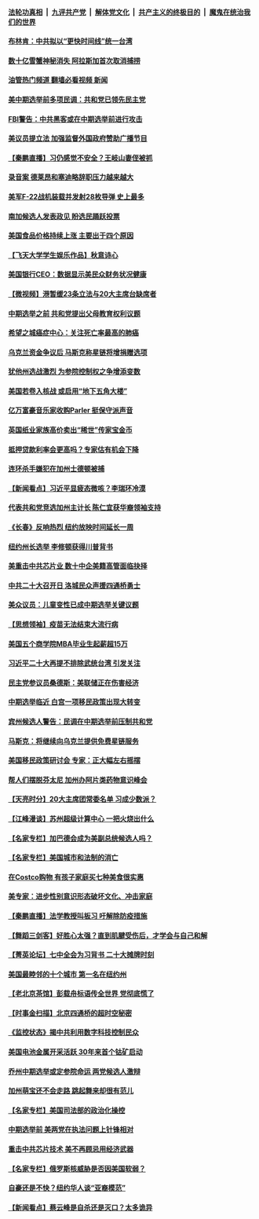 ####  [法轮功真相](../../../../basic/blob/master/README.md?t=10181131) &nbsp;|&nbsp; [九评共产党](../../../../9ping.md/blob/master/README.md?t=10181131) &nbsp;|&nbsp; [解体党文化](../../../../jtdwh.md/blob/master/README.md?t=10181131)  &nbsp;|&nbsp; [共产主义的终极目的](../../../../gczydzjmd.md/blob/master/README.md?t=10181131) &nbsp;|&nbsp; [魔鬼在统治我们的世界](../../../../mgztzwmdsj.md/blob/master/README.md?t=10181131) 

#### [布林肯：中共拟以“更快时间线”统一台湾](../pages/nsc412/n13847595.md?t=10181131) 

#### [数十亿雪蟹神秘消失 阿拉斯加首次取消捕捞](../pages/nsc412/n13847554.md?t=10181131) 

#### [油管热门频道 翻墙必看视频 新闻](http://209.250.226.216:81/youtube.html?10181131)

#### [美中期选举前多项民调：共和党已领先民主党](../pages/nsc412/n13847515.md?t=10181131) 

#### [FBI警告：中共黑客或在中期选举前进行攻击](../pages/nsc412/n13847544.md?t=10181131) 

#### [美议员提立法 加强监督外国政府赞助广播节目](../pages/nsc412/n13847509.md?t=10181131) 

#### [【秦鹏直播】习仍感觉不安全？王岐山妻侄被抓](../pages/nsc412/n13847398.md?t=10181131) 

#### [录音案 德莱昂和塞迪略辞职压力越来越大](../pages/nsc412/n13847541.md?t=10181131) 

#### [美军F-22战机装载并发射28枚导弹 史上最多](../pages/nsc412/n13847406.md?t=10181131) 

#### [南加候选人发表政见 盼选民踊跃投票](../pages/nsc412/n13847506.md?t=10181131) 

#### [美国食品价格持续上涨 主要出于四个原因](../pages/nsc412/n13847448.md?t=10181131) 

#### [【飞天大学学生娱乐作品】秋意诗心](../pages/nsc412/n13847459.md?t=10181131) 

#### [美国银行CEO：数据显示美民众财务状况健康](../pages/nsc412/n13847507.md?t=10181131) 

#### [【微视频】港暂缓23条立法与20大主席台缺席者](../pages/nsc412/n13847193.md?t=10181131) 

#### [中期选举之前 共和党提出父母教育权利议题](../pages/nsc412/n13847365.md?t=10181131) 

#### [希望之城癌症中心：关注死亡率最高的肺癌](../pages/nsc412/n13847478.md?t=10181131) 

#### [乌克兰资金争议后 马斯克称星链将增捐赠选项](../pages/nsc412/n13847359.md?t=10181131) 

#### [犹他州选战激烈 为参院控制权之争增添变数](../pages/nsc412/n13847361.md?t=10181131) 

#### [美国若卷入核战 或启用“地下五角大楼”](../pages/nsc412/n13846800.md?t=10181131) 

#### [亿万富豪音乐家收购Parler 挺保守派声音](../pages/nsc412/n13847331.md?t=10181131) 

#### [英国纸业家族高价卖出“稀世”传家宝金币](../pages/nsc412/n13846959.md?t=10181131) 

#### [抵押贷款利率会更高吗？专家估有机会下降](../pages/nsc412/n13846939.md?t=10181131) 

#### [连环杀手嫌犯在加州士德顿被捕](../pages/nsc412/n13846927.md?t=10181131) 

#### [【新闻看点】习近平显疲态微咳？李瑞环冷漠](../pages/nsc412/n13846787.md?t=10181131) 

#### [代表共和党竞选加州主计长 陈仁宜获华裔领袖支持](../pages/nsc412/n13846921.md?t=10181131) 

#### [《长春》反响热烈 纽约放映时间延长一周](../pages/nsc412/n13846873.md?t=10181131) 

#### [纽约州长选举 李修顿获得川普背书](../pages/nsc412/n13846869.md?t=10181131) 

#### [美重击中共芯片业 数十中企美籍高管面临抉择](../pages/nsc412/n13846793.md?t=10181131) 

#### [中共二十大召开日 洛城民众声援四通桥勇士](../pages/nsc412/n13846810.md?t=10181131) 

#### [美众议员：儿童变性已成中期选举关键议题](../pages/nsc412/n13846779.md?t=10181131) 

#### [【思想领袖】疫苗无法结束大流行病](../pages/nsc412/n13828447.md?t=10181131) 

#### [美国五个商学院MBA毕业生起薪超15万](../pages/nsc412/n13844195.md?t=10181131) 

#### [习近平二十大再提不排除武统台湾 引发关注](../pages/nsc412/n13846780.md?t=10181131) 

#### [民主党参议员桑德斯：美联储正在伤害经济](../pages/nsc412/n13846757.md?t=10181131) 

#### [中期选举临近 白宫一项移民政策出现大转变](../pages/nsc412/n13846731.md?t=10181131) 

#### [宾州候选人警告：民调在中期选举前压制共和党](../pages/nsc412/n13846711.md?t=10181131) 

#### [马斯克：将继续向乌克兰提供免费星链服务](../pages/nsc412/n13845582.md?t=10181131) 

#### [美国移民政策研讨会 专家：正大幅左右摇摆](../pages/nsc412/n13846696.md?t=10181131) 

#### [帮人们摆脱芬太尼 加州办阿片类药物意识峰会](../pages/nsc412/n13846717.md?t=10181131) 

#### [【天亮时分】20大主席团常委名单 习成少数派？](../pages/nsc412/n13846673.md?t=10181131) 

#### [【江峰漫谈】苏州超级计算中心 一把火烧出什么](../pages/nsc412/n13846670.md?t=10181131) 

#### [【名家专栏】加巴德会成为美副总统候选人吗？](../pages/nsc412/n13846619.md?t=10181131) 

#### [【名家专栏】美国城市和法制的消亡](../pages/nsc412/n13846134.md?t=10181131) 

#### [在Costco购物 有孩子家庭买七种美食很实惠](../pages/nsc412/n13844985.md?t=10181131) 

#### [美专家：进步性别意识形态破坏文化、冲击家庭](../pages/nsc412/n13846325.md?t=10181131) 

#### [【秦鹏直播】法学教授叫板习 吁解除防疫措施](../pages/nsc412/n13846298.md?t=10181131) 

#### [【舞蹈三剑客】好胜心太强？直到肌腱受伤后，才学会与自己和解](../pages/nsc412/n13846323.md?t=10181131) 

#### [【菁英论坛】七中全会为习背书 二十大摊牌时刻](../pages/nsc412/n13846297.md?t=10181131) 

#### [美国最睦邻的十个城市 第一名在纽约州](../pages/nsc412/n13846284.md?t=10181131) 

#### [【老北京茶馆】彭载舟标语传全世界 党彻底慌了](../pages/nsc412/n13846293.md?t=10181131) 

#### [【时事金扫描】北京四通桥的超时空秘密](../pages/nsc412/n13845671.md?t=10181131) 

#### [《监控状态》揭中共利用数字科技控制民众](../pages/nsc412/n13846272.md?t=10181131) 

#### [美国电池金属开采活跃 30年来首个钴矿启动](../pages/nsc412/n13846243.md?t=10181131) 

#### [乔州中期选举或定参院命运 两党候选人激辩](../pages/nsc412/n13846173.md?t=10181131) 

#### [加州萌宝还不会走路 跳起舞来却很有范儿](../pages/nsc412/n13845806.md?t=10181131) 

#### [【名家专栏】美国司法部的政治化操控](../pages/nsc412/n13845393.md?t=10181131) 

#### [中期选举前 美两党在执法问题上针锋相对](../pages/nsc412/n13846181.md?t=10181131) 

#### [重击中共芯片技术 美不再顾忌用经济武器](../pages/nsc412/n13845753.md?t=10181131) 

#### [【名家专栏】俄罗斯核威胁是否因美国软弱？](../pages/nsc412/n13846122.md?t=10181131) 

#### [自豪还是不快？纽约华人谈“亚裔模范”](../pages/nsc412/n13845812.md?t=10181131) 

#### [【新闻看点】蔡云峰是自杀还是灭口？太多诡异](../pages/nsc412/n13845587.md?t=10181131) 

<img src='http://gfw-breaker.win/goodnews/indexes/nsc412.md' width='0px' height='0px'/>
